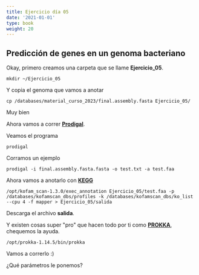 ```yaml
---
title: Ejercicio día 05
date: '2021-01-01'
type: book
weight: 20
---
```


## Predicción de genes en un genoma bacteriano

Okay, primero creamos una carpeta que se llame **Ejercicio_05**.

```
mkdir ~/Ejercicio_05
```

Y copia el genoma que vamos a anotar


```
cp /databases/material_curso_2023/final.assembly.fasta Ejercicio_05/
``` 

Muy bien 


Ahora vamos a correr [**Prodigal**](https://bmcbioinformatics.biomedcentral.com/articles/10.1186/1471-2105-11-119).

Veamos el programa

```
prodigal
``` 

Corramos un ejemplo

```
prodigal -i final.assembly.fasta.fasta -o test.txt -a test.faa
``` 

Ahora vamos a anotarlo con [**KEGG**](https://www.genome.jp/kegg/)

```
/opt/kofam_scan-1.3.0/exec_annotation Ejercicio_05/test.faa -p /databases/kofamscan_dbs/profiles -k /databases/kofamscan_dbs/ko_list --cpu 4 -f mapper > Ejercicio_05/salida
``` 

Descarga el archivo **salida**.


Y existen cosas super "pro" que hacen todo por ti como [**PROKKA**](https://github.com/tseemann/prokka), chequemos la ayuda.

```
/opt/prokka-1.14.5/bin/prokka
``` 

Vamos a correrlo :) 

¿Qué parámetros le ponemos?
